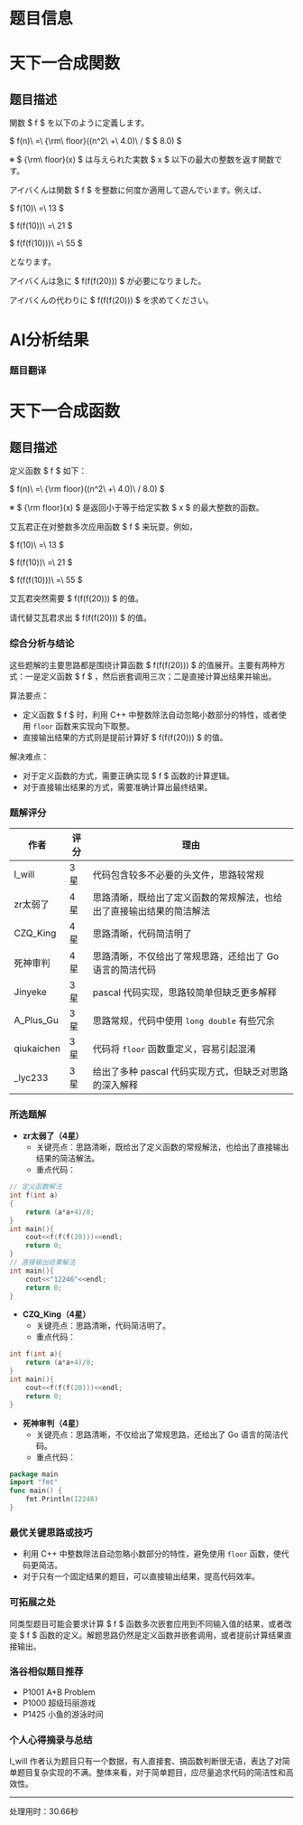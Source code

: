# 题目信息

# 天下一合成関数

## 题目描述

[problemUrl]: https://atcoder.jp/contests/tenka1-2016-qualb/tasks/tenka1_2016_qualB_a

関数 $ f $ を以下のように定義します。

$ f(n)\ =\ {\rm\ floor}((n^2\ +\ 4.0)\ / $ $ 8.0) $

※ $ {\rm\ floor}(x) $ は与えられた実数 $ x $ 以下の最大の整数を返す関数です。

アイバくんは関数 $ f $ を整数に何度か適用して遊んでいます。例えば、

$ f(10)\ =\ 13 $

$ f(f(10))\ =\ 21 $

$ f(f(f(10)))\ =\ 55 $

となります。

アイバくんは急に $ f(f(f(20))) $ が必要になりました。

アイバくんの代わりに $ f(f(f(20))) $ を求めてください。

# AI分析结果

### 题目翻译
# 天下一合成函数

## 题目描述

[problemUrl]: https://atcoder.jp/contests/tenka1-2016-qualb/tasks/tenka1_2016_qualB_a

定义函数 $ f $ 如下：

$ f(n)\ =\ {\rm floor}((n^2\ +\ 4.0)\ / 8.0) $

※ $ {\rm floor}(x) $ 是返回小于等于给定实数 $ x $ 的最大整数的函数。

艾瓦君正在对整数多次应用函数 $ f $ 来玩耍。例如，

$ f(10)\ =\ 13 $

$ f(f(10))\ =\ 21 $

$ f(f(f(10)))\ =\ 55 $

艾瓦君突然需要 $ f(f(f(20))) $ 的值。

请代替艾瓦君求出 $ f(f(f(20))) $ 的值。

### 综合分析与结论
这些题解的主要思路都是围绕计算函数 $ f(f(f(20))) $ 的值展开。主要有两种方式：一是定义函数 $ f $ ，然后嵌套调用三次；二是直接计算出结果并输出。

算法要点：
- 定义函数 $ f $ 时，利用 C++ 中整数除法自动忽略小数部分的特性，或者使用 `floor` 函数来实现向下取整。
- 直接输出结果的方式则是提前计算好 $ f(f(f(20))) $ 的值。

解决难点：
- 对于定义函数的方式，需要正确实现 $ f $ 函数的计算逻辑。
- 对于直接输出结果的方式，需要准确计算出最终结果。

### 题解评分
| 作者 | 评分 | 理由 |
| --- | --- | --- |
| I_will | 3星 | 代码包含较多不必要的头文件，思路较常规 |
| zr太弱了 | 4星 | 思路清晰，既给出了定义函数的常规解法，也给出了直接输出结果的简洁解法 |
| CZQ_King | 4星 | 思路清晰，代码简洁明了 |
| 死神审判 | 4星 | 思路清晰，不仅给出了常规思路，还给出了 Go 语言的简洁代码 |
| Jinyeke | 3星 | pascal 代码实现，思路较简单但缺乏更多解释 |
| A_Plus_Gu | 3星 | 思路常规，代码中使用 `long double` 有些冗余 |
| qiukaichen | 3星 | 代码将 `floor` 函数重定义，容易引起混淆 |
| _lyc233 | 3星 | 给出了多种 pascal 代码实现方式，但缺乏对思路的深入解释 |

### 所选题解
- **zr太弱了（4星）**
  - 关键亮点：思路清晰，既给出了定义函数的常规解法，也给出了直接输出结果的简洁解法。
  - 重点代码：
```cpp
// 定义函数解法
int f(int a)
{
    return (a*a+4)/8;
}
int main(){
    cout<<f(f(f(20)))<<endl;
    return 0;
}
// 直接输出结果解法
int main(){
    cout<<"12246"<<endl;
    return 0;
}
```
- **CZQ_King（4星）**
  - 关键亮点：思路清晰，代码简洁明了。
  - 重点代码：
```cpp
int f(int a){
    return (a*a+4)/8;
}
int main(){
    cout<<f(f(f(20)))<<endl;
    return 0;
}
```
- **死神审判（4星）**
  - 关键亮点：思路清晰，不仅给出了常规思路，还给出了 Go 语言的简洁代码。
  - 重点代码：
```go
package main
import "fmt"
func main() {
    fmt.Println(12246)
}
```

### 最优关键思路或技巧
- 利用 C++ 中整数除法自动忽略小数部分的特性，避免使用 `floor` 函数，使代码更简洁。
- 对于只有一个固定结果的题目，可以直接输出结果，提高代码效率。

### 可拓展之处
同类型题目可能会要求计算 $ f $ 函数多次嵌套应用到不同输入值的结果，或者改变 $ f $ 函数的定义。解题思路仍然是定义函数并嵌套调用，或者提前计算结果直接输出。

### 洛谷相似题目推荐
- P1001 A+B Problem
- P1000 超级玛丽游戏
- P1425 小鱼的游泳时间

### 个人心得摘录与总结
I_will 作者认为题目只有一个数据，有人直接套、搞函数判断很无语，表达了对简单题目复杂实现的不满。整体来看，对于简单题目，应尽量追求代码的简洁性和高效性。 

---
处理用时：30.66秒